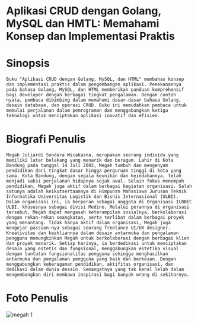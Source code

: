 # Aplikasi CRUD dengan Golang, MySQL dan HMTL: Memahami Konsep dan Implementasi Praktis
# Sinopsis
``` Buku "Aplikasi CRUD dengan Golang, MySQL, dan HTML" membahas konsep dan implementasi praktis dalam pengembangan aplikasi. Penekanannya pada bahasa Golang, MySQL, dan HTML memberikan panduan komprehensif bagi developer dengan berbagai tingkat pengalaman. Dengan contoh nyata, pembaca dibimbing dalam memahami dasar-dasar bahasa Golang, desain database, dan operasi CRUD. Buku ini memudahkan pembaca untuk memulai perjalanan dalam pemrograman dan menggabungkan ketiga teknologi untuk menciptakan aplikasi inovatif dan efisien. ```

# Biografi Penulis
``` Megah Juliardi Sondara Wicakasna, merupakan seorang individu yang memiliki latar belakang yang menarik dan beragam. Lahir di Kota Bandung pada tanggal 14 Juli 2002, Megah tumbuh dan mengenyam pendidikan dari tingkat dasar hingga perguruan tinggi di kota yang sama. Kota Bandung, dengan segala keunikan dan keindahannya, telah menjadi saksi perjalanan hidupnya sejak awal. Selain fokus menempuh pendidikan, Megah juga aktif dalam berbagai kegiatan organisasi. Salah satunya adalah keikutsertaannya di Himpunan Mahasiswa Jurusan Teknik Informatika Universitas Logistik dan Bisnis Internasional (ULBI). Dalam organisasi ini, ia berperan sebagai anggota di Organisasi ILBBEC ULBI, khususnya sebagai divisi Medino. Melalui perannya di organisasi tersebut, Megah dapat mengasah keterampilan sosialnya, berkolaborasi dengan rekan-rekan seangkatan, serta terlibat dalam berbagai proyek yang menantang. Tidak hanya aktif dalam organisasi, Megah juga mengejar passion-nya sebagai seorang freelance UI/UX designer. Kreativitas dan keahliannya dalam desain antarmuka dan pengalaman pengguna memungkinkan Megah untuk berkolaborasi dengan berbagai klien dan proyek menarik. Setiap harinya, ia berdedikasi untuk menciptakan desain yang estetis dan fungsional, menggabungkan estetika visual dengan tuntutan fungsionalitas pengguna sehingga menghasilkan antarmuka dan pengalaman pengguna yang baik dan berkesan. Dengan menggabungkan keberagaman pendidikan, aktifitas organisasi, dan dedikasi dalam dunia desain. Semangatnya yang tak kenal lelah dalam mengembangkan diri membawa inspirasi bagi banyak orang di sekitarnya.  ```

# Foto Penulis
![megah 1](https://github.com/juliardimegah/Aplikasi-CRUD-dengan-Golang-MySQL-dan-HMTL-Memahami-Konsep-dan-Implementasi-Praktis/assets/98504755/77aa2436-0c87-4827-981d-28261c1935d8)
